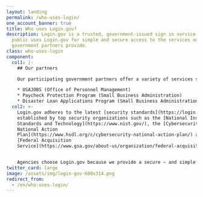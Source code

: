 ```yaml
---
layout: landing
permalink: /who-uses-login/
one_account_banner: true
title: Who uses Login.gov?
description: Login.gov is a trusted, government-issued sign in service. The
  public uses Login.gov for simple and secure access to the services our
  government partners provide.
class: who-uses-login
component:
  col1: |-
    ## Our partners

    Our participating government partners offer a variety of services such as:

    * USAJOBS (Office of Personnel Management)
    * Paycheck Protection Program (Small Business Administration)
    * Disaster Loan Applications Program (Small Business Administration)
  col2: >-
    Login.gov adheres to the latest [security standards](https://login.gov/security/)
    established by top security organizations such as the [National Institute of
    Standards and Technology](https://www.nist.gov/), the [Cybersecurity
    National Action
    Plan](https://www.hsdl.org/c/cybersecurity-national-action-plan/) and the
    [Federal Acquisition
    Service](https://www.gsa.gov/about-us/organization/federal-acquisition-service)


    Agencies choose Login.gov because we provide a secure — and simple — solution. [Read more about our partner program](https://partners.login.gov).
twitter_card: large
image: /assets/img/login-gov-600x314.png
redirect_from:
  - /en/who-uses-login/
---
```

